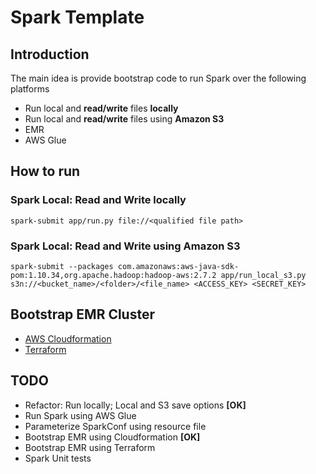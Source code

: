# Spark Template

## Introduction

The main idea is provide bootstrap code to run Spark over the following platforms

- Run local and **read/write** files **locally**
- Run local and **read/write** files using **Amazon S3**
- EMR
- AWS Glue

## How to run

### Spark Local: Read and Write locally
```
spark-submit app/run.py file://<qualified file path>
```

### Spark Local: Read and Write using Amazon S3
```
spark-submit --packages com.amazonaws:aws-java-sdk-pom:1.10.34,org.apache.hadoop:hadoop-aws:2.7.2 app/run_local_s3.py s3n://<bucket_name>/<folder>/<file_name> <ACCESS_KEY> <SECRET_KEY>
```

## Bootstrap EMR Cluster

- [AWS Cloudformation](automation/cloudformation/README.md)
- [Terraform](TODO)

## TODO
- Refactor: Run locally; Local and S3 save options **[OK]**
- Run Spark using AWS Glue
- Parameterize SparkConf using resource file
- Bootstrap EMR using Cloudformation **[OK]**
- Bootstrap EMR using Terraform
- Spark Unit tests

